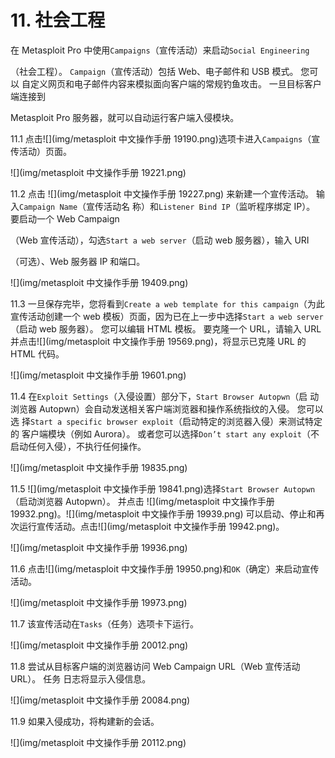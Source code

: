 # 11\. 社会工程

在 Metasploit Pro 中使用`Campaigns`（宣传活动）来启动`Social Engineering`

（社会工程）。 `Campaign`（宣传活动）包括 Web、电子邮件和 USB 模式。 您可以 自定义网页和电子邮件内容来模拟面向客户端的常规钓鱼攻击。 一旦目标客户端连接到

Metasploit Pro 服务器，就可以自动运行客户端入侵模块。

11.1 点击![](img/metasploit 中文操作手册 19190.png)选项卡进入`Campaigns`（宣传活动）页面。

![](img/metasploit 中文操作手册 19221.png)

11.2 点击 ![](img/metasploit 中文操作手册 19227.png) 来新建一个宣传活动。 输入`Campaign Name`（宣传活动名 称）和`Listener Bind IP`（监听程序绑定 IP）。 要启动一个 Web Campaign

（Web 宣传活动），勾选`Start a web server`（启动 web 服务器），输入 URI

（可选）、Web 服务器 IP 和端口。

![](img/metasploit 中文操作手册 19409.png)

11.3 一旦保存完毕，您将看到`Create a web template for this campaign`（为此 宣传活动创建一个 web 模板）页面，因为已在上一步中选择`Start a web server`（启动 web 服务器）。 您可以编辑 HTML 模板。 要克隆一个 URL，请输入 URL 并点击![](img/metasploit 中文操作手册 19569.png)，将显示已克隆 URL 的 HTML 代码。

![](img/metasploit 中文操作手册 19601.png)

11.4 在`Exploit Settings`（入侵设置）部分下，`Start Browser Autopwn`（启 动浏览器 Autopwn）会自动发送相关客户端浏览器和操作系统指纹的入侵。 您可以选 择`Start a specific browser exploit`（启动特定的浏览器入侵）来测试特定的 客户端模块（例如 Aurora）。 或者您可以选择`Don’t start any exploit`（不 启动任何入侵），不执行任何操作。

![](img/metasploit 中文操作手册 19835.png)

11.5 ![](img/metasploit 中文操作手册 19841.png)选择`Start Browser Autopwn`（启动浏览器 Autopwn）。 并点击 ![](img/metasploit 中文操作手册 19932.png)。![](img/metasploit 中文操作手册 19939.png) 可以启动、停止和再次运行宣传活动。点击![](img/metasploit 中文操作手册 19942.png)。

![](img/metasploit 中文操作手册 19936.png)

11.6 点击![](img/metasploit 中文操作手册 19950.png)和`OK`（确定）来启动宣传活动。

![](img/metasploit 中文操作手册 19973.png)

11.7 该宣传活动在`Tasks`（任务）选项卡下运行。

![](img/metasploit 中文操作手册 20012.png)

11.8 尝试从目标客户端的浏览器访问 Web Campaign URL（Web 宣传活动 URL）。 任务 日志将显示入侵信息。

![](img/metasploit 中文操作手册 20084.png)

11.9 如果入侵成功，将构建新的会话。

![](img/metasploit 中文操作手册 20112.png)